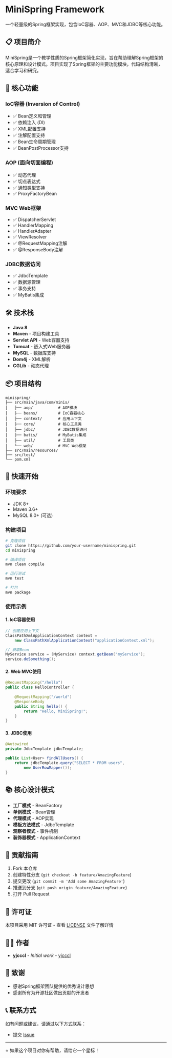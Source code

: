 # MiniSpring Framework

一个轻量级的Spring框架实现，包含IoC容器、AOP、MVC和JDBC等核心功能。

## 📋 项目简介

MiniSpring是一个教学性质的Spring框架简化实现，旨在帮助理解Spring框架的核心原理和设计模式。项目实现了Spring框架的主要功能模块，代码结构清晰，适合学习和研究。

## 🚀 核心功能

### IoC容器 (Inversion of Control)
- ✅ Bean定义和管理
- ✅ 依赖注入 (DI)
- ✅ XML配置支持
- ✅ 注解配置支持
- ✅ Bean生命周期管理
- ✅ BeanPostProcessor支持

### AOP (面向切面编程)
- ✅ 动态代理
- ✅ 切点表达式
- ✅ 通知类型支持
- ✅ ProxyFactoryBean

### MVC Web框架
- ✅ DispatcherServlet
- ✅ HandlerMapping
- ✅ HandlerAdapter
- ✅ ViewResolver
- ✅ @RequestMapping注解
- ✅ @ResponseBody注解

### JDBC数据访问
- ✅ JdbcTemplate
- ✅ 数据源管理
- ✅ 事务支持
- ✅ MyBatis集成

## 🛠️ 技术栈

- **Java 8**
- **Maven** - 项目构建工具
- **Servlet API** - Web容器支持
- **Tomcat** - 嵌入式Web服务器
- **MySQL** - 数据库支持
- **Dom4j** - XML解析
- **CGLib** - 动态代理

## 📦 项目结构

```
minispring/
├── src/main/java/com/minis/
│   ├── aop/           # AOP模块
│   ├── beans/         # IoC容器核心
│   ├── context/       # 应用上下文
│   ├── core/          # 核心工具类
│   ├── jdbc/          # JDBC数据访问
│   ├── batis/         # MyBatis集成
│   ├── util/          # 工具类
│   └── web/           # MVC Web框架
├── src/main/resources/
├── src/test/
└── pom.xml
```

## 🔧 快速开始

### 环境要求

- JDK 8+
- Maven 3.6+
- MySQL 8.0+ (可选)

### 构建项目

```bash
# 克隆项目
git clone https://github.com/your-username/minispring.git
cd minispring

# 编译项目
mvn clean compile

# 运行测试
mvn test

# 打包
mvn package
```

### 使用示例

#### 1. IoC容器使用

```java
// 创建应用上下文
ClassPathXmlApplicationContext context = 
    new ClassPathXmlApplicationContext("applicationContext.xml");

// 获取Bean
MyService service = (MyService) context.getBean("myService");
service.doSomething();
```

#### 2. Web MVC使用

```java
@RequestMapping("/hello")
public class HelloController {
    
    @RequestMapping("/world")
    @ResponseBody
    public String hello() {
        return "Hello, MiniSpring!";
    }
}
```

#### 3. JDBC使用

```java
@Autowired
private JdbcTemplate jdbcTemplate;

public List<User> findAllUsers() {
    return jdbcTemplate.query("SELECT * FROM users", 
        new UserRowMapper());
}
```

## 📚 核心设计模式

- **工厂模式** - BeanFactory
- **单例模式** - Bean管理
- **代理模式** - AOP实现
- **模板方法模式** - JdbcTemplate
- **观察者模式** - 事件机制
- **装饰器模式** - ApplicationContext

## 🤝 贡献指南

1. Fork 本仓库
2. 创建特性分支 (`git checkout -b feature/AmazingFeature`)
3. 提交更改 (`git commit -m 'Add some AmazingFeature'`)
4. 推送到分支 (`git push origin feature/AmazingFeature`)
5. 打开 Pull Request

## 📄 许可证

本项目采用 MIT 许可证 - 查看 [LICENSE](LICENSE) 文件了解详情

## 👨‍💻 作者

- **yjcccl** - *Initial work* - [yjcccl](https://github.com/yjcccl)

## 🙏 致谢

- 感谢Spring框架团队提供的优秀设计思想
- 感谢所有为开源社区做出贡献的开发者

## 📞 联系方式

如有问题或建议，请通过以下方式联系：

- 提交 [Issue](https://github.com/your-username/minispring/issues)


---

⭐ 如果这个项目对你有帮助，请给它一个星标！
